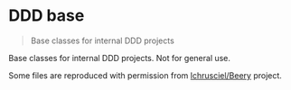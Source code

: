 # DDD base
> Base classes for internal DDD projects

Base classes for internal DDD projects. Not for general use. 

Some files are reproduced with permission from [lchrusciel/Beery](https://github.com/lchrusciel/Beery) project.

